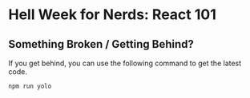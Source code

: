 # Hell Week for Nerds: React 101

## Something Broken / Getting Behind?
If you get behind, you can use the following command to get the latest code.
```
npm run yolo
```
